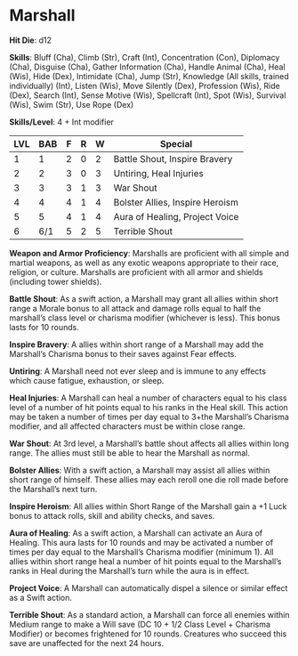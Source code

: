 # Marshall

**Hit Die**: d12

**Skills**: Bluff (Cha), Climb (Str), Craft (Int), Concentration (Con), Diplomacy (Cha), Disguise (Cha), Gather Information (Cha), Handle Animal (Cha), Heal (Wis), Hide (Dex), Intimidate (Cha), Jump (Str), Knowledge (All skills, trained individually) (Int), Listen (Wis), Move Silently (Dex), Profession (Wis), Ride (Dex), Search (Int), Sense Motive (Wis), Spellcraft (Int), Spot (Wis), Survival (Wis), Swim (Str), Use Rope (Dex)

**Skills/Level**: 4 + Int modifier

LVL | BAB | F | R | W | Special 
--- | --- | - | - | - | ------- 
1   | 1   | 2 | 0 | 2 | Battle Shout, Inspire Bravery     
2   | 2   | 3 | 0 | 3 | Untiring, Heal Injuries
3   | 3   | 3 | 1 | 3 | War Shout
4   | 4   | 4 | 1 | 4 | Bolster Allies, Inspire Heroism
5   | 5   | 4 | 1 | 4 | Aura of Healing, Project Voice
6   | 6/1 | 5 | 2 | 5 | Terrible Shout

**Weapon and Armor Proficiency**: Marshalls are proficient with all simple and martial weapons, as well as any exotic weapons appropriate to their race, religion, or culture. Marshalls are proficient with all armor and shields (including tower shields).

**Battle Shout**: As a swift action, a Marshall may grant all allies within short range a Morale bonus to all attack and damage rolls equal to half the marshall’s class level or charisma modifier (whichever is less). This bonus lasts for 10 rounds.

**Inspire Bravery**: A allies within short range of a Marshall may add the Marshall’s Charisma bonus to their saves against Fear effects.

**Untiring**: A Marshall need not ever sleep and is immune to any effects which cause fatigue, exhaustion, or sleep.

**Heal Injuries**: A Marshall can heal a number of characters equal to his class level of a number of hit points equal to his ranks in the Heal skill. This action may be taken a number of times per day equal to 3+the Marshall’s Charisma modifier, and all affected characters must be within close range.

**War Shout**: At 3rd level, a Marshall’s battle shout affects all allies within long range. The allies must still be able to hear the Marshall as normal.

**Bolster Allies**: With a swift action, a Marshall may assist all allies within short range of himself. These allies may each reroll one die roll made before the Marshall’s next turn. 

**Inspire Heroism**: All allies within Short Range of the Marshall gain a +1 Luck bonus to attack rolls, skill and ability checks, and saves.

**Aura of Healing**: As a swift action, a Marshall can activate an Aura of Healing. This aura lasts for 10 rounds and may be activated a number of times per day equal to the Marshall’s Charisma modifier (minimum 1). All allies within short range heal a number of hit points equal to the Marshall’s ranks in Heal during the Marshall’s turn while the aura is in effect.

**Project Voice**: A Marshall can automatically dispel a silence or similar effect as a Swift action.

**Terrible Shout**: As a standard action, a Marshall can force all enemies within Medium range to make a Will save (DC 10 + 1/2 Class Level + Charisma Modifier) or becomes frightened for 10 rounds. Creatures who succeed this save are unaffected for the next 24 hours.
